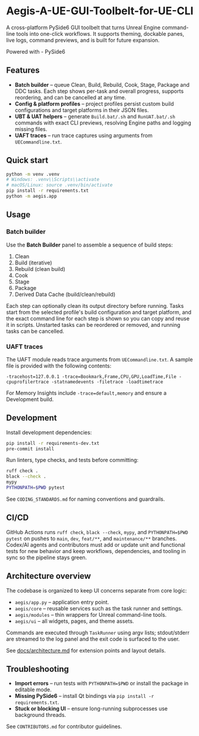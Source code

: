 # Aegis-A-UE-GUI-Toolbelt-for-UE-CLI

A cross-platform PySide6 GUI toolbelt that turns Unreal Engine command-line tools into one-click workflows. It supports theming,
dockable panes, live logs, command previews, and is built for future expansion.

Powered with - PySide6

## Features

- **Batch builder** – queue Clean, Build, Rebuild, Cook, Stage, Package and DDC tasks. Each step shows per-task and overall progress,
  supports reordering, and can be cancelled at any time.
- **Config & platform profiles** – project profiles persist custom build configurations and target platforms in their JSON files.
- **UBT & UAT helpers** – generate `Build.bat/.sh` and `RunUAT.bat/.sh` commands with exact CLI previews, resolving Engine paths and
  logging missing files.
- **UAFT traces** – run trace captures using arguments from `UECommandline.txt`.

## Quick start

```bash
python -m venv .venv
# Windows: .venv\\Scripts\\activate
# macOS/Linux: source .venv/bin/activate
pip install -r requirements.txt
python -m aegis.app
```

## Usage

### Batch builder

Use the **Batch Builder** panel to assemble a sequence of build steps:

1. Clean
2. Build (iterative)
3. Rebuild (clean build)
4. Cook
5. Stage
6. Package
7. Derived Data Cache (build/clean/rebuild)

Each step can optionally clean its output directory before running. Tasks start from the selected profile's
build configuration and target platform, and the exact command line for each step is shown so you can copy
and reuse it in scripts. Unstarted tasks can be reordered or removed, and running tasks can be cancelled.

### UAFT traces

The UAFT module reads trace arguments from `UECommandline.txt`. A sample file is provided with the following contents:

```
-tracehost=127.0.0.1 -trace=Bookmark,Frame,CPU,GPU,LoadTime,File -cpuprofilertrace -statnamedevents -filetrace -loadtimetrace
```

For Memory Insights include `-trace=default,memory` and ensure a Development build.

## Development

Install development dependencies:

```bash
pip install -r requirements-dev.txt
pre-commit install
```

Run linters, type checks, and tests before committing:

```bash
ruff check .
black --check .
mypy
PYTHONPATH=$PWD pytest
```

See `CODING_STANDARDS.md` for naming conventions and guardrails.

## CI/CD

GitHub Actions runs `ruff check`, `black --check`, `mypy`, and `PYTHONPATH=$PWD pytest` on pushes to `main`, `dev`, `feat/**`, and `maintenance/**` branches. Codex/AI agents and contributors must add or update unit and functional tests for new behavior and keep workflows, dependencies, and tooling in sync so the pipeline stays green.

## Architecture overview

The codebase is organized to keep UI concerns separate from core logic:

- `aegis/app.py` – application entry point.
- `aegis/core` – reusable services such as the task runner and settings.
- `aegis/modules` – thin wrappers for Unreal command-line tools.
- `aegis/ui` – all widgets, pages, and theme assets.

Commands are executed through `TaskRunner` using argv lists; stdout/stderr are streamed to the log panel and the exit code is surfaced to the user.

See [docs/architecture.md](docs/architecture.md) for extension points and layout details.

## Troubleshooting

- **Import errors** – run tests with `PYTHONPATH=$PWD` or install the package in editable mode.
- **Missing PySide6** – install Qt bindings via `pip install -r requirements.txt`.
- **Stuck or blocking UI** – ensure long-running subprocesses use background threads.

See `CONTRIBUTORS.md` for contributor guidelines.

